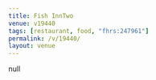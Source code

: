 ```yaml
---
title: Fish InnTwo
venue: v19440
tags: [restaurant, food, "fhrs:247961"]
permalink: /v/19440/
layout: venue
---
```

null